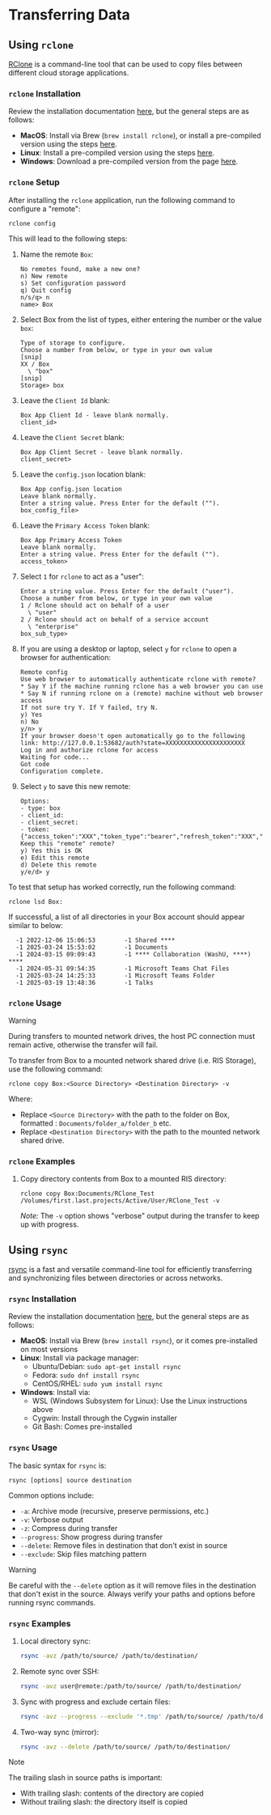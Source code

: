 # Transferring Data

## Using `rclone`

[RClone](https://rclone.org/) is a command-line tool that can be used to copy files between different cloud storage applications.

### `rclone` Installation

Review the installation documentation [here](https://rclone.org/install/), but the general steps are as follows:

* **MacOS**: Install via Brew (`brew install rclone`), or install a pre-compiled version using the steps [here](https://rclone.org/install/#macos-precompiled).
* **Linux**: Install a pre-compiled version using the steps [here](https://rclone.org/install/#linux).
* **Windows**: Download a pre-compiled version from the page [here](https://rclone.org/install/#windows-precompiled).

### `rclone` Setup

After installing the `rclone` application, run the following command to configure a "remote":

`rclone config`

This will lead to the following steps:

1. Name the remote `Box`:

    ```text
    No remotes found, make a new one?
    n) New remote
    s) Set configuration password
    q) Quit config
    n/s/q> n
    name> Box
    ```

2. Select Box from the list of types, either entering the number or the value `box`:

    ```text
    Type of storage to configure.
    Choose a number from below, or type in your own value
    [snip]
    XX / Box
      \ "box"
    [snip]
    Storage> box
    ```

3. Leave the `Client Id` blank:

    ```text
    Box App Client Id - leave blank normally.
    client_id>
    ```

4. Leave the `Client Secret` blank:

    ```text
    Box App Client Secret - leave blank normally.
    client_secret>
    ```

5. Leave the `config.json` location blank:

    ```text
    Box App config.json location
    Leave blank normally.
    Enter a string value. Press Enter for the default ("").
    box_config_file>
    ```

6. Leave the `Primary Access Token` blank:

    ```text
    Box App Primary Access Token
    Leave blank normally.
    Enter a string value. Press Enter for the default ("").
    access_token>
    ```

7. Select `1` for `rclone` to act as a "user":

    ```text
    Enter a string value. Press Enter for the default ("user").
    Choose a number from below, or type in your own value
    1 / Rclone should act on behalf of a user
      \ "user"
    2 / Rclone should act on behalf of a service account
      \ "enterprise"
    box_sub_type>
    ```

8. If you are using a desktop or laptop, select `y` for `rclone` to open a browser for authentication:

    ```text
    Remote config
    Use web browser to automatically authenticate rclone with remote?
    * Say Y if the machine running rclone has a web browser you can use
    * Say N if running rclone on a (remote) machine without web browser access
    If not sure try Y. If Y failed, try N.
    y) Yes
    n) No
    y/n> y
    If your browser doesn't open automatically go to the following link: http://127.0.0.1:53682/auth?state=XXXXXXXXXXXXXXXXXXXXXX
    Log in and authorize rclone for access
    Waiting for code...
    Got code
    Configuration complete.
    ```

9. Select `y` to save this new remote:

    ```text
    Options:
    - type: box
    - client_id:
    - client_secret:
    - token: {"access_token":"XXX","token_type":"bearer","refresh_token":"XXX","expiry":"XXX"}
    Keep this "remote" remote?
    y) Yes this is OK
    e) Edit this remote
    d) Delete this remote
    y/e/d> y
    ```

To test that setup has worked correctly, run the following command:

`rclone lsd Box:`

If successful, a list of all directories in your Box account should appear similar to below:

```output
  -1 2022-12-06 15:06:53        -1 Shared ****
  -1 2025-03-24 15:53:02        -1 Documents
  -1 2024-03-15 09:09:43        -1 **** Collaboration (WashU, ****) ****
  -1 2024-05-31 09:54:35        -1 Microsoft Teams Chat Files
  -1 2025-03-24 14:25:33        -1 Microsoft Teams Folder
  -1 2025-03-19 13:48:36        -1 Talks
```

### `rclone` Usage

> [!WARNING]
> During transfers to mounted network drives, the host PC connection must remain active, otherwise the transfer will fail.

To transfer from Box to a mounted network shared drive (i.e. RIS Storage), use the following command:

`rclone copy Box:<Source Directory> <Destination Directory> -v`

Where:

* Replace `<Source Directory>` with the path to the folder on Box, formatted : `Documents/folder_a/folder_b` etc.
* Replace `<Destination Directory>` with the path to the mounted network shared drive.

### `rclone` Examples

1. Copy directory contents from Box to a mounted RIS directory:

    `rclone copy Box:Documents/RClone_Test /Volumes/first.last.projects/Active/User/RClone_Test -v`

    *Note:* The `-v` option shows "verbose" output during the transfer to keep up with progress.

## Using `rsync`

[rsync](https://rsync.samba.org/) is a fast and versatile command-line tool for efficiently transferring and synchronizing files between directories or across networks.

### `rsync` Installation

Review the installation documentation [here](https://rsync.samba.org/), but the general steps are as follows:

* **MacOS**: Install via Brew (`brew install rsync`), or it comes pre-installed on most versions
* **Linux**: Install via package manager:
  * Ubuntu/Debian: `sudo apt-get install rsync`
  * Fedora: `sudo dnf install rsync`
  * CentOS/RHEL: `sudo yum install rsync`
* **Windows**: Install via:
  * WSL (Windows Subsystem for Linux): Use the Linux instructions above
  * Cygwin: Install through the Cygwin installer
  * Git Bash: Comes pre-installed

### `rsync` Usage

The basic syntax for `rsync` is:

`rsync [options] source destination`

Common options include:

* `-a`: Archive mode (recursive, preserve permissions, etc.)
* `-v`: Verbose output
* `-z`: Compress during transfer
* `--progress`: Show progress during transfer
* `--delete`: Remove files in destination that don't exist in source
* `--exclude`: Skip files matching pattern

> [!WARNING]
> Be careful with the `--delete` option as it will remove files in the destination that don't exist in the source. Always verify your paths and options before running rsync commands.

### `rsync` Examples

1. Local directory sync:

    ```bash
    rsync -avz /path/to/source/ /path/to/destination/
    ```

2. Remote sync over SSH:

    ```bash
    rsync -avz user@remote:/path/to/source/ /path/to/destination/
    ```

3. Sync with progress and exclude certain files:

    ```bash
    rsync -avz --progress --exclude '*.tmp' /path/to/source/ /path/to/destination/
    ```

4. Two-way sync (mirror):

    ```bash
    rsync -avz --delete /path/to/source/ /path/to/destination/
    ```

> [!NOTE]
> The trailing slash in source paths is important:
>
> * With trailing slash: contents of the directory are copied
> * Without trailing slash: the directory itself is copied
>
